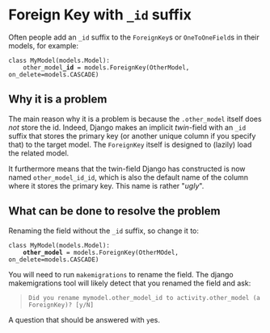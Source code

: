 # Foreign Key with `_id` suffix

Often people add an `_id` suffix to the `ForeignKey`s or `OneToOneField`s in
their models, for example:

<pre><code>class MyModel(models.Model):
    other_model<b>_id</b> = models.ForeignKey(OtherModel, on_delete=models.CASCADE)</code></pre>

## Why it is a problem

The main reason why it is a problem is because the `.other_model` itself does
*not* store the id. Indeed, Django makes an implicit *twin*-field with an `_id`
suffix that stores the primary key (or another unique column if you specify
that) to the target model. The `ForeignKey` itself is designed to (lazily) load
the related model.

It furthermore means that the twin-field Django has constructed is now named
`other_model_id_id`, which is also the default name of the column where it
stores the primary key. This name is rather "*ugly*".

## What can be done to resolve the problem

Renaming the field without the `_id` suffix, so change it to:

<pre><code>class MyModel(models.Model):
    <b>other_model</b> = models.ForeignKey(OtherMOdel, on_delete=models.CASCADE)</code></pre>

You will need to run `makemigrations` to rename the field. The django
makemigrations tool will likely detect that you renamed the field and ask:

> `Did you rename mymodel.other_model_id to activity.other_model (a ForeignKey)? [y/N]`

A question that should be answered with `y`es.
